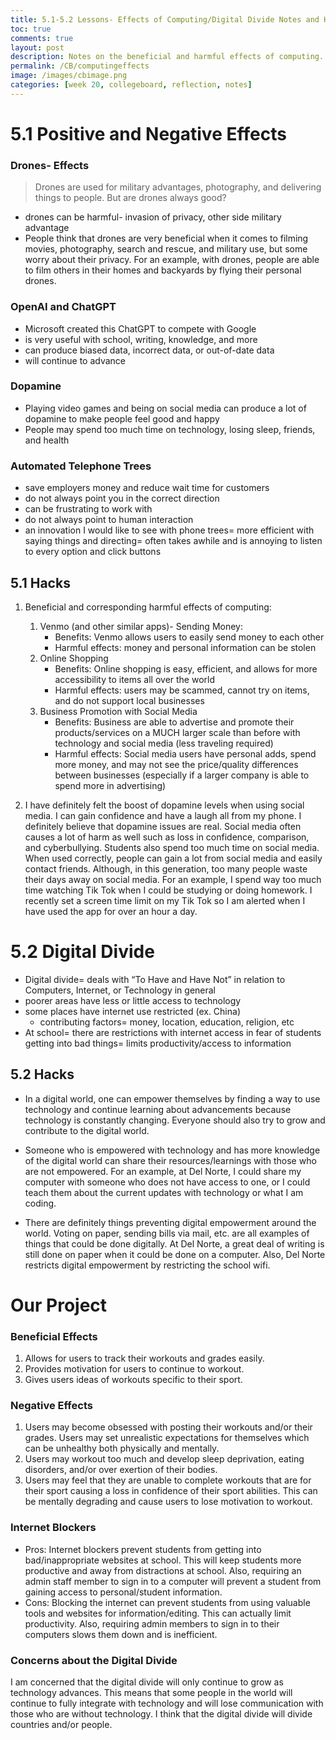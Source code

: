 ```yaml
---
title: 5.1-5.2 Lessons- Effects of Computing/Digital Divide Notes and Hacks
toc: true
comments: true
layout: post
description: Notes on the beneficial and harmful effects of computing.
permalink: /CB/computingeffects
image: /images/cbimage.png
categories: [week 20, collegeboard, reflection, notes]
---
```


# 5.1 Positive and Negative Effects

### Drones- Effects
> Drones are used for military advantages, photography, and delivering things to people. But are drones always good?
- drones can be harmful- invasion of privacy, other side military advantage
- People think that drones are very beneficial when it comes to filming movies, photography, search and rescue, and military use, but some worry about their privacy. For an example, with drones, people are able to film others in their homes and backyards by flying their personal drones. 

### OpenAI and ChatGPT
- Microsoft created this ChatGPT to compete with Google
- is very useful with school, writing, knowledge, and more
- can produce biased data, incorrect data, or out-of-date data
- will continue to advance

### Dopamine
- Playing video games and being on social media can produce a lot of dopamine to make people feel good and happy
- People may spend too much time on technology, losing sleep, friends, and health

### Automated Telephone Trees
- save employers money and reduce wait time for customers
- do not always point you in the correct direction
- can be frustrating to work with
- do not always point to human interaction
- an innovation I would like to see with phone trees= more efficient with saying things and directing= often takes awhile and is annoying to listen to every option and click buttons



## 5.1 Hacks

1. Beneficial and corresponding harmful effects of computing:
    1. Venmo (and other similar apps)- Sending Money:
        - Benefits: Venmo allows users to easily send money to each other 
        - Harmful effects: money and personal information can be stolen
    2. Online Shopping
        - Benefits: Online shopping is easy, efficient, and allows for more accessibility to items all over the world
        - Harmful effects: users may be scammed, cannot try on items, and do not support local businesses
    3. Business Promotion with Social Media
        - Benefits: Business are able to advertise and promote their products/services on a MUCH larger scale than before with technology and social media (less traveling required)
        - Harmful effects: Social media users have personal adds, spend more money, and may not see the price/quality differences between businesses (especially if a larger company is able to spend more in advertising)

2. I have definitely felt the boost of dopamine levels when using social media. I can gain confidence and have a laugh all from my phone. I definitely believe that dopamine issues are real. Social media often causes a lot of harm as well such as loss in confidence, comparison, and cyberbullying. Students also spend too much time on social media. When used correctly, people can gain a lot from social media and easily contact friends. Although, in this generation, too many people waste their days away on social media. For an example, I spend way too much time watching Tik Tok when I could be studying or doing homework. I recently set a screen time limit on my Tik Tok so I am alerted when I have used the app for over an hour a day.


# 5.2 Digital Divide

- Digital divide= deals with “To Have and Have Not” in relation to Computers, Internet, or Technology in general
- poorer areas have less or little access to technology
- some places have internet use restricted (ex. China)
    - contributing factors= money, location, education, religion, etc
- At school= there are restrictions with internet access in fear of students getting into bad things= limits productivity/access to information


## 5.2 Hacks
- In a digital world, one can empower themselves by finding a way to use technology and continue learning about advancements because technology is constantly changing. Everyone should also try to grow and contribute to the digital world.

- Someone who is empowered with technology and has more knowledge of the digital world can share their resources/learnings with those who are not empowered. For an example, at Del Norte, I could share my computer with someone who does not have access to one, or I could teach them about the current updates with technology or what I am coding. 

- There are definitely things preventing digital empowerment around the world. Voting on paper, sending bills via mail, etc. are all examples of things that could be done digitally. At Del Norte, a great deal of writing is still done on paper when it could be done on a computer. Also, Del Norte restricts digital empowerment by restricting the school wifi. 


# Our Project

### Beneficial Effects
1. Allows for users to track their workouts and grades easily.
2. Provides motivation for users to continue to workout.
3. Gives users ideas of workouts specific to their sport.

### Negative Effects
1. Users may become obsessed with posting their workouts and/or their grades. Users may set unrealistic expectations for themselves which can be unhealthy both physically and mentally.
2. Users may workout too much and develop sleep deprivation, eating disorders, and/or over exertion of their bodies.
3. Users may feel that they are unable to complete workouts that are for their sport causing a loss in confidence of their sport abilities. This can be mentally degrading and cause users to lose motivation to workout.

### Internet Blockers
- Pros: Internet blockers prevent students from getting into bad/inappropriate websites at school. This will keep students more productive and away from distractions at school. Also, requiring an admin staff member to sign in to a computer will prevent a student from gaining access to personal/student information.
- Cons: Blocking the internet can prevent students from using valuable tools and websites for information/editing. This can actually limit productivity. Also, requiring admin members to sign in to their computers slows them down and is inefficient. 

### Concerns about the Digital Divide

I am concerned that the digital divide will only continue to grow as technology advances. This means that some people in the world will continue to fully integrate with technology and will lose communication with those who are without technology. I think that the digital divide will divide countries and/or people.
